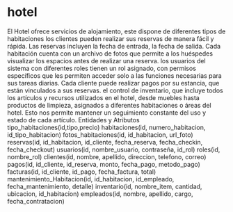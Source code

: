 # hotel
El Hotel ofrece servicios de alojamiento, este dispone de diferentes tipos de habitaciones
los clientes pueden realizar sus reservas de manera fácil y rápida. Las reservas incluyen la fecha de entrada, la fecha de salida. Cada habitación cuenta con un archivo de fotos que permite a los huéspedes visualizar los espacios antes de realizar una reserva.
los usuarios del sistema con diferentes roles tienen un rol asignado, con permisos específicos que les permiten acceder solo a las funciones necesarias para sus tareas diarias.
Cada cliente puede realizar pagos por su estancia, que están vinculados a sus reservas.
el control de inventario, que incluye todos los artículos y recursos utilizados en el hotel, desde muebles hasta productos de limpieza, asignados a diferentes habitaciones o áreas del hotel. Esto nos permite mantener un seguimiento constante del uso y estado de cada artículo.
Entidades y Atributos
    tipo_habitaciones(id,tipo,precio)
    habitaciones(id, numero_habitacion, id_tipo_habitacion)
    fotos_habitaciones(id, id_habitacion, url_foto)
    reservas(id, id_habitacion, id_cliente, fecha_reserva, fecha_checkin, fecha_checkout)
    usuarios(id,  nombre_usuario, contraseña, id_rol)
    roles(id, nombre_rol)
    clientes(id, nombre, apellido, direccion, telefono, correo)
    pagos(id, id_cliente, id_reserva, monto,  fecha_pago, metodo_pago)
    facturas(id, id_cliente, id_pago, fecha_factura, total)
    mantenimiento_Habitacion(id, id_habitacion, id_empleado, fecha_mantenimiento, detalle)
    inventario(id, nombre_item, cantidad, ubicacion, id_habitacion)
    empleados(id, nombre, apellido, cargo,  fecha_contratacion)